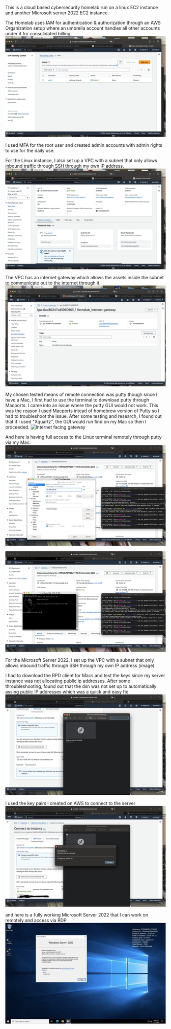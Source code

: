 This is a cloud based cybersecurity homelab run on a linux EC2 instance and another Microsoft server 2022 EC2 instance.

The Homelab uses IAM for authentication & authorization through an AWS Organization setup where an umbrella account handles all other accounts under it for consolidated billing.
![User created in Organizations via Identity center](https://github.com/Anthonymiranda/AWS-Homelab/blob/main/User%20created%20in%20Organizations.png)

I used MFA for the root user and created admin accounts with admin rights to use for the daily use.

For the Linux instance, I also set up a VPC with a subnet that only allows inbound traffic through SSH through my own IP address.
![VPC, Subnet, Route Tables](https://github.com/Anthonymiranda/AWS-Homelab/raw/main/VPC%20w%20Subnet%20%26%20route%20tables.png)

The VPC has an internet gateway which allows the assets inside the subnet to communicate out to the internet through it.
![Internet facing gateway](https://github.com/Anthonymiranda/AWS-Homelab/blob/main/IG_homelab_vpc.png)

My chosen tested means of remote connection was putty though since I have a Mac, I first had to use the terminal to download putty through Macports.
I came into an issue where the putty GUI would not work. This was the reason I used Macports intead of homebrew version of Putty so I had to troubleshoot the issue. After some testing and research, I found out that if i used "Xquartz", the GUI would run find on my Mac so then I proceeded.
![Internet facing gateway](https://github.com/Anthonymiranda/AWS-Homelab/blob/main/Running%20Putty%20On%20Mac.png)

And here is having full access to the Linux terminal remotely through putty via my Mac:
![login through putty](https://github.com/Anthonymiranda/AWS-Homelab/blob/main/Putty%20connecting%20to%20EC2.png)

![login through putty](https://github.com/Anthonymiranda/AWS-Homelab/blob/main/Ec2%20connected%20via%20putty.png)

For the Microsoft Server 2022, I set up the VPC with a subnet that only allows inbound traffic through SSH through my own IP address
(image)

I had to download the RPD client for Macs and test the keys since my server instance was not allocating public ip addresses. After some throubleshooting, found out that the dsn was not set up to automatically assing public IP addresses which was a quick and easy fix
![rdp with key with mac](https://github.com/Anthonymiranda/AWS-Homelab/blob/main/connecting%20to%20Microsoft%20server%20with%20RDP.png)

I used the key pairs i created on AWS to connect to the server
![rdp with oay key connection](https://github.com/Anthonymiranda/AWS-Homelab/blob/main/connecting%20to%20rdp3.png)

and here is a fully working Microsoft Server 2022 that I can work on remotely and access via RDP.
![logged in windows](https://github.com/Anthonymiranda/AWS-Homelab/blob/main/Logged%20in%20to%20Windows%20Server%202022.png)


